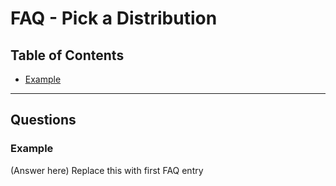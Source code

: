 # FAQ - Pick a Distribution

## Table of Contents
- [Example](#Example)

---

## Questions

### Example
(Answer here)
Replace this with first FAQ entry
